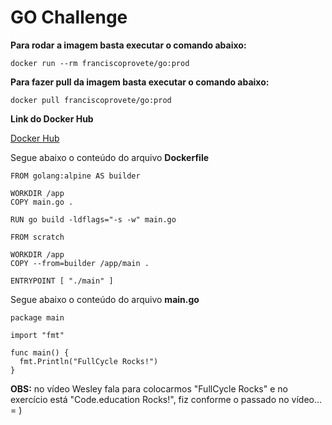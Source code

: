 # GO Challenge

**Para rodar a imagem basta executar o comando abaixo:**

`docker run --rm franciscoprovete/go:prod`

**Para fazer pull da imagem basta executar o comando abaixo:**

`docker pull franciscoprovete/go:prod`


**Link do Docker Hub**

[Docker Hub](https://hub.docker.com/r/franciscoprovete/go)


Segue abaixo o conteúdo do arquivo **Dockerfile**

```
FROM golang:alpine AS builder

WORKDIR /app
COPY main.go .

RUN go build -ldflags="-s -w" main.go

FROM scratch

WORKDIR /app
COPY --from=builder /app/main .

ENTRYPOINT [ "./main" ]
```


Segue abaixo o conteúdo do arquivo **main.go**

```
package main

import "fmt"

func main() {
  fmt.Println("FullCycle Rocks!")
}
```

**OBS:** no vídeo Wesley fala para colocarmos "FullCycle Rocks" e no exercício está "Code.education Rocks!", fiz conforme o passado no vídeo... = )
